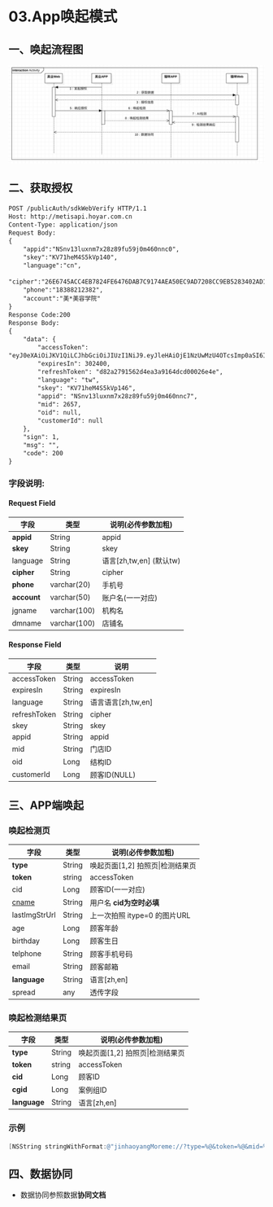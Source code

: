 # 03.App唤起模式

## 一、唤起流程图

![image-20191126115912896](assets/image-20191126115912896.png)

## 二、获取授权

```http
POST /publicAuth/sdkWebVerify HTTP/1.1
Host: http://metisapi.hoyar.com.cn
Content-Type: application/json 
Request Body:
{
    "appid":"NSnv13luxnm7x28z89fu59j0m460nnc0",
    "skey":"KV71heM4S5kVp140",
    "language":"cn", 
    "cipher":"26E6745ACC4EB7824FE6476DAB7C9174AEA50EC9AD7208CC9EB5283402AD1D80", 
    "phone":"18388212382",
    "account":"美*美容学院"
}
Response Code:200
Response Body:
{
    "data": {
        "accessToken": "eyJ0eXAiOiJKV1QiLCJhbGciOiJIUzI1NiJ9.eyJleHAiOjE1NzUwMzU4OTcsImp0aSI6IjI2NTcifQ.3cqF4BMfeCJIqI1dd8hSNurz0aN6e3y9bZtuT_Xbgag",
        "expiresIn": 302400,
        "refreshToken": "d82a2791562d4ea3a9164dcd00026e4e",
        "language": "tw",
        "skey": "KV71heM4S5kVp146",
        "appid": "NSnv13luxnm7x28z89fu59j0m460nnc7",
        "mid": 2657,
        "oid": null,
        "customerId": null
    },
    "sign": 1,
    "msg": "",
    "code": 200
}
```

### 字段说明:

#### Request Field

| 字段        | 类型         | 说明(必传参数加粗)      |
| ----------- | ------------ | ----------------------- |
| **appid**   | String       | appid                   |
| **skey**    | String       | skey                    |
| language    | String       | 语言[zh,tw,en] (默认tw) |
| **cipher**  | String       | cipher                  |
| **phone**   | varchar(20)  | 手机号                  |
| **account** | varchar(50)  | 账户名(一一对应)        |
| jgname      | varchar(100) | 机构名                  |
| dmname      | varchar(100) | 店铺名                  |

####  Response Field

| 字段        | 类型   | 说明   |
| ----------- | ------ | ------ |
| accessToken | String | accessToken |
| expiresIn   | String | expiresIn |
| language    | String | 语言语言[zh,tw,en] |
| refreshToken      | String | cipher |
| skey       | String | skey |
| appid     | String | appid |
| mid | String | 门店ID |
| oid | Long | 结构ID |
| customerId | Long | 顾客ID(NULL) |

## 三、APP端唤起



### 唤起检测页

| 字段          | 类型   | 说明(必传参数加粗)               |
| ------------- | ------ | -------------------------------- |
| **type**      | String | 唤起页面[1,2] 拍照页\|检测结果页 |
| **token**     | string | accessToken                      |
| cid           | Long   | 顾客ID(一一对应)                 |
| <u>cname</u>  | String | 用户名 **cid为空时必填**         |
| lastImgStrUrl | String | 上一次拍照 itype=0 的图片URL     |
| age           | Long   | 顾客年龄                         |
| birthday      | Long   | 顾客生日                         |
| telphone      | String | 顾客手机号码                     |
| email         | String | 顾客邮箱                         |
| **language**  | String | 语言[zh,en]                      |
| spread        | any    | 透传字段                         |



### 唤起检测结果页

| 字段         | 类型   | 说明(必传参数加粗)               |
| ------------ | ------ | -------------------------------- |
| **type**     | String | 唤起页面[1,2] 拍照页\|检测结果页 |
| **token**    | string | accessToken                      |
| **cid**      | Long   | 顾客ID                           |
| **cgid**     | Long   | 案例组ID                         |
| **language** | String | 语言[zh,en]                      |

 

### 示例

```objective-c
[NSString stringWithFormat:@"jinhaoyangMoreme://?type=%@&token=%@&mid=%@&cid=%@&cgid=%@&language=%@",@"2",@"B870D847A5D8E3B01C725899C8C5931607BA59A10ED77757C74DEDC56DC629D1",@"2370",@"356957",@"589773",@"zh"];
```



## 四、数据协同

- 数据协同参照数据**协同文档**